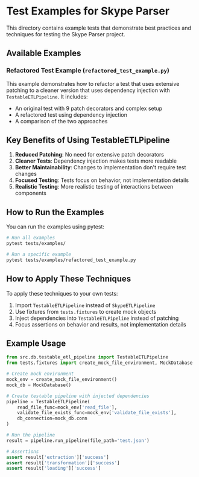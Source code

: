 # Test Examples for Skype Parser

This directory contains example tests that demonstrate best practices and techniques for testing the Skype Parser project.

## Available Examples

### Refactored Test Example (`refactored_test_example.py`)

This example demonstrates how to refactor a test that uses extensive patching to a cleaner version that uses dependency injection with `TestableETLPipeline`. It includes:

- An original test with 9 patch decorators and complex setup
- A refactored test using dependency injection
- A comparison of the two approaches

## Key Benefits of Using TestableETLPipeline

1. **Reduced Patching**: No need for extensive patch decorators
2. **Cleaner Tests**: Dependency injection makes tests more readable
3. **Better Maintainability**: Changes to implementation don't require test changes
4. **Focused Testing**: Tests focus on behavior, not implementation details
5. **Realistic Testing**: More realistic testing of interactions between components

## How to Run the Examples

You can run the examples using pytest:

```bash
# Run all examples
pytest tests/examples/

# Run a specific example
pytest tests/examples/refactored_test_example.py
```

## How to Apply These Techniques

To apply these techniques to your own tests:

1. Import `TestableETLPipeline` instead of `SkypeETLPipeline`
2. Use fixtures from `tests.fixtures` to create mock objects
3. Inject dependencies into `TestableETLPipeline` instead of patching
4. Focus assertions on behavior and results, not implementation details

## Example Usage

```python
from src.db.testable_etl_pipeline import TestableETLPipeline
from tests.fixtures import create_mock_file_environment, MockDatabase

# Create mock environment
mock_env = create_mock_file_environment()
mock_db = MockDatabase()

# Create testable pipeline with injected dependencies
pipeline = TestableETLPipeline(
    read_file_func=mock_env['read_file'],
    validate_file_exists_func=mock_env['validate_file_exists'],
    db_connection=mock_db.conn
)

# Run the pipeline
result = pipeline.run_pipeline(file_path='test.json')

# Assertions
assert result['extraction']['success']
assert result['transformation']['success']
assert result['loading']['success']
```